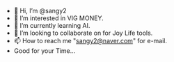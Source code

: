 - 👋 Hi, I’m @sangy2
- 👀 I’m interested in VIG MONEY.
- 🌱 I’m currently learning AI.
- 💞️ I’m looking to collaborate on for Joy Life tools. 
- 📫 How to reach me "sangy2@naver.com" for e-mail.
- Good for your Time...
<!---
sangy2/sangy2 is a ✨ special ✨ repository because its `README.md` (this file) appears on your GitHub profile.
You can click the Preview link to take a look at your changes.
--->
